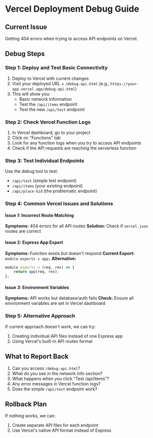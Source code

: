 # Vercel Deployment Debug Guide

## Current Issue
Getting 404 errors when trying to access API endpoints on Vercel.

## Debug Steps

### Step 1: Deploy and Test Basic Connectivity
1. Deploy to Vercel with current changes
2. Visit your deployed URL + `/debug-api.html` (e.g., `https://your-app.vercel.app/debug-api.html`)
3. This will show you:
   - Basic network information
   - Test the `/api/items` endpoint
   - Test the new `/api/test` endpoint

### Step 2: Check Vercel Function Logs
1. In Vercel dashboard, go to your project
2. Click on "Functions" tab
3. Look for any function logs when you try to access API endpoints
4. Check if the API requests are reaching the serverless function

### Step 3: Test Individual Endpoints
Use the debug tool to test:
- `/api/test` (simple test endpoint)
- `/api/items` (your existing endpoint)
- `/api/place-bid` (the problematic endpoint)

### Step 4: Common Vercel Issues and Solutions

#### Issue 1: Incorrect Route Matching
**Symptoms:** 404 errors for all API routes
**Solution:** Check if `vercel.json` routes are correct

#### Issue 2: Express App Export
**Symptoms:** Function exists but doesn't respond
**Current Export:** `module.exports = app;`
**Alternative:** 
```javascript
module.exports = (req, res) => {
    return app(req, res);
};
```

#### Issue 3: Environment Variables
**Symptoms:** API works but database/auth fails
**Check:** Ensure all environment variables are set in Vercel dashboard

### Step 5: Alternative Approach
If current approach doesn't work, we can try:
1. Creating individual API files instead of one Express app
2. Using Vercel's built-in API routes format

## What to Report Back
1. Can you access `/debug-api.html`?
2. What do you see in the network info section?
3. What happens when you click "Test /api/items"?
4. Any error messages in Vercel function logs?
5. Does the simple `/api/test` endpoint work?

## Rollback Plan
If nothing works, we can:
1. Create separate API files for each endpoint
2. Use Vercel's native API format instead of Express
